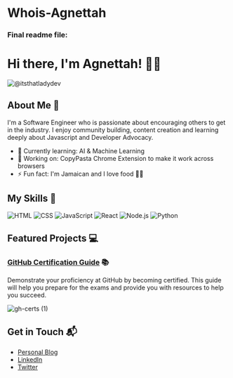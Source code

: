 # Whois-Agnettah
### Final readme file: 

# Hi there, I'm Agnettah! 👋🏽

![@itsthatladydev](https://github.com/user-attachments/assets/dd30a6ad-88e3-470b-b64f-838fedf56cf5)


## About Me 🚀

I'm a Software Engineer who is passionate about encouraging others to get in the industry. I enjoy community building, content creation and learning deeply about Javascript and Developer Advocacy. 

- 🌱 Currently learning: AI & Machine Learning 
- 🔭 Working on: CopyPasta Chrome Extension to make it work across browsers 
- ⚡ Fun fact: I'm Jamaican and I love food 💃🏽 

## My Skills 🧠

![HTML](https://img.shields.io/badge/-HTML-E34F26?style=flat-square&logo=html5&logoColor=white) 
![CSS](https://img.shields.io/badge/-CSS-1572B6?style=flat-square&logo=css3&logoColor=white) 
![JavaScript](https://img.shields.io/badge/-JavaScript-F7DF1E?style=flat-square&logo=javascript&logoColor=black) 
![React](https://img.shields.io/badge/-React-61DAFB?style=flat-square&logo=react&logoColor=black) 
![Node.js](https://img.shields.io/badge/-Node.js-339933?style=flat-square&logo=node.js&logoColor=white) 
![Python](https://img.shields.io/badge/python-3670A0?style=for-the-badge&logo=python&logoColor=ffdd54)

## Featured Projects 💻 

### [GitHub Certification Guide](https://github.com/LadyKerr/github-certification-guide) 📚

Demonstrate your proficiency at GitHub by becoming certified. This guide will help you prepare for the exams and provide you with resources to help you succeed.

![gh-certs (1)](https://github.com/user-attachments/assets/3f3f02a9-173e-43c3-9c06-341276047633)


## Get in Touch 📬

- [Personal Blog](https://itsthatlady.dev/ ) 
- [LinkedIn](https://twitter.com/itsthatladydev) 
- [Twitter](https://www.linkedin.com/in/kedashakerr/) 

